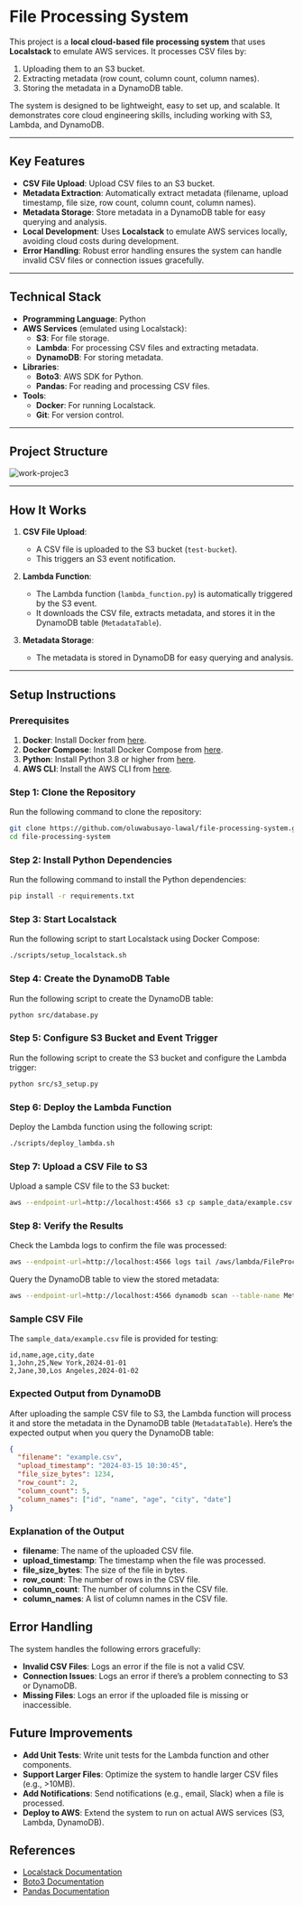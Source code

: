 # File Processing System

This project is a **local cloud-based file processing system** that uses **Localstack** to emulate AWS services. It processes CSV files by:
1. Uploading them to an S3 bucket.
2. Extracting metadata (row count, column count, column names).
3. Storing the metadata in a DynamoDB table.

The system is designed to be lightweight, easy to set up, and scalable. It demonstrates core cloud engineering skills, including working with S3, Lambda, and DynamoDB.

---

## Key Features
- **CSV File Upload**: Upload CSV files to an S3 bucket.
- **Metadata Extraction**: Automatically extract metadata (filename, upload timestamp, file size, row count, column count, column names).
- **Metadata Storage**: Store metadata in a DynamoDB table for easy querying and analysis.
- **Local Development**: Uses **Localstack** to emulate AWS services locally, avoiding cloud costs during development.
- **Error Handling**: Robust error handling ensures the system can handle invalid CSV files or connection issues gracefully.

---

## Technical Stack
- **Programming Language**: Python
- **AWS Services** (emulated using Localstack):
  - **S3**: For file storage.
  - **Lambda**: For processing CSV files and extracting metadata.
  - **DynamoDB**: For storing metadata.
- **Libraries**:
  - **Boto3**: AWS SDK for Python.
  - **Pandas**: For reading and processing CSV files.
- **Tools**:
  - **Docker**: For running Localstack.
  - **Git**: For version control.

---

## Project Structure

![work-projec3](https://github.com/user-attachments/assets/c9d817fa-3c6d-46f7-b5ad-d1da212eb3ce)

---

## How It Works
1. **CSV File Upload**:
   - A CSV file is uploaded to the S3 bucket (`test-bucket`).
   - This triggers an S3 event notification.

2. **Lambda Function**:
   - The Lambda function (`lambda_function.py`) is automatically triggered by the S3 event.
   - It downloads the CSV file, extracts metadata, and stores it in the DynamoDB table (`MetadataTable`).

3. **Metadata Storage**:
   - The metadata is stored in DynamoDB for easy querying and analysis.

---

## Setup Instructions

### Prerequisites
1. **Docker**: Install Docker from [here](https://docs.docker.com/get-docker/).
2. **Docker Compose**: Install Docker Compose from [here](https://docs.docker.com/compose/install/).
3. **Python**: Install Python 3.8 or higher from [here](https://www.python.org/downloads/).
4. **AWS CLI**: Install the AWS CLI from [here](https://aws.amazon.com/cli/).

### Step 1: Clone the Repository
Run the following command to clone the repository:

```bash
git clone https://github.com/oluwabusayo-lawal/file-processing-system.git
cd file-processing-system
```
### Step 2: Install Python Dependencies
Run the following command to install the Python dependencies:

```bash
pip install -r requirements.txt
```
### Step 3: Start Localstack
Run the following script to start Localstack using Docker Compose:

```bash
./scripts/setup_localstack.sh
```
### Step 4: Create the DynamoDB Table
Run the following script to create the DynamoDB table:

```bash
python src/database.py
```
### Step 5: Configure S3 Bucket and Event Trigger
Run the following script to create the S3 bucket and configure the Lambda trigger:

```bash
python src/s3_setup.py
```
### Step 6: Deploy the Lambda Function
Deploy the Lambda function using the following script:

```bash
./scripts/deploy_lambda.sh
```
### Step 7: Upload a CSV File to S3
Upload a sample CSV file to the S3 bucket:

```bash
aws --endpoint-url=http://localhost:4566 s3 cp sample_data/example.csv s3://test-bucket/example.csv
```
### Step 8: Verify the Results
Check the Lambda logs to confirm the file was processed:

```bash
aws --endpoint-url=http://localhost:4566 logs tail /aws/lambda/FileProcessorLambda
```
Query the DynamoDB table to view the stored metadata:

```bash
aws --endpoint-url=http://localhost:4566 dynamodb scan --table-name MetadataTable
```
### Sample CSV File
The `sample_data/example.csv` file is provided for testing:

```csv
id,name,age,city,date
1,John,25,New York,2024-01-01
2,Jane,30,Los Angeles,2024-01-02
```
### Expected Output from DynamoDB
After uploading the sample CSV file to S3, the Lambda function will process it and store the metadata in the DynamoDB table (`MetadataTable`). Here’s the expected output when you query the DynamoDB table:

```json
{
  "filename": "example.csv",
  "upload_timestamp": "2024-03-15 10:30:45",
  "file_size_bytes": 1234,
  "row_count": 2,
  "column_count": 5,
  "column_names": ["id", "name", "age", "city", "date"]
}
```
### Explanation of the Output
- **filename**: The name of the uploaded CSV file.
- **upload_timestamp**: The timestamp when the file was processed.
- **file_size_bytes**: The size of the file in bytes.
- **row_count**: The number of rows in the CSV file.
- **column_count**: The number of columns in the CSV file.
- **column_names**: A list of column names in the CSV file.

## Error Handling
The system handles the following errors gracefully:

- **Invalid CSV Files**: Logs an error if the file is not a valid CSV.
- **Connection Issues**: Logs an error if there’s a problem connecting to S3 or DynamoDB.
- **Missing Files**: Logs an error if the uploaded file is missing or inaccessible.

## Future Improvements
- **Add Unit Tests**: Write unit tests for the Lambda function and other components.
- **Support Larger Files**: Optimize the system to handle larger CSV files (e.g., >10MB).
- **Add Notifications**: Send notifications (e.g., email, Slack) when a file is processed.
- **Deploy to AWS**: Extend the system to run on actual AWS services (S3, Lambda, DynamoDB).

## References
- [Localstack Documentation](https://docs.localstack.cloud/)
- [Boto3 Documentation](https://boto3.amazonaws.com/v1/documentation/api/latest/index.html)
- [Pandas Documentation](https://pandas.pydata.org/docs/)


